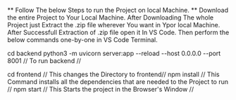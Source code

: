 ** Follow The below Steps to run the Project on local Machine. **
 Download the entire Project to Your Local Machine.
 After Downloading The whole Project just Extract the .zip file wherever You want in Ypor local Machine.
 After Successfull Extraction of .zip file open it In VS Code.
 Then perform the below commands one-by-one in VS Code Terminal.
 
 cd backend 
 python3 -m uvicorn server:app --reload --host 0.0.0.0 --port 8001   // To run backend //

 cd frontend      // This changes the Directory to frontend//
 npm install     // This Command installs all the dependencies that are needed to                     the Project to run //
 npm start      // This Starts the project in the Browser's Window //
